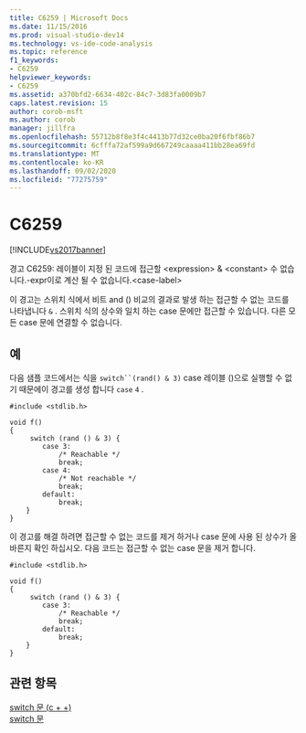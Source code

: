 ```yaml
---
title: C6259 | Microsoft Docs
ms.date: 11/15/2016
ms.prod: visual-studio-dev14
ms.technology: vs-ide-code-analysis
ms.topic: reference
f1_keywords:
- C6259
helpviewer_keywords:
- C6259
ms.assetid: a370bfd2-6634-402c-84c7-3d83fa0009b7
caps.latest.revision: 15
author: corob-msft
ms.author: corob
manager: jillfra
ms.openlocfilehash: 55712b8f8e3f4c4413b77d32ce0ba20f6fbf86b7
ms.sourcegitcommit: 6cfffa72af599a9d667249caaaa411bb28ea69fd
ms.translationtype: MT
ms.contentlocale: ko-KR
ms.lasthandoff: 09/02/2020
ms.locfileid: "77275759"
---
```

# <a name="c6259"></a>C6259
[!INCLUDE[vs2017banner](../includes/vs2017banner.md)]

경고 C6259: 레이블이 지정 된 코드에 접근할 \<expression>  &  \<constant> 수 없습니다.-expr이로 계산 될 수 없습니다.\<case-label>  
  
 이 경고는 스위치 식에서 비트 and () 비교의 결과로 발생 하는 접근할 수 없는 코드를 나타냅니다 `&` . 스위치 식의 상수와 일치 하는 case 문에만 접근할 수 있습니다. 다른 모든 case 문에 연결할 수 없습니다.  
  
## <a name="example"></a>예  
 다음 샘플 코드에서는 식을 `switch``(rand() & 3)` case 레이블 ()으로 실행할 수 없기 때문에이 경고를 생성 합니다 `case` `4` .  
  
```  
#include <stdlib.h>  
  
void f()  
{  
     switch (rand () & 3) {  
        case 3:  
            /* Reachable */  
            break;  
        case 4:  
            /* Not reachable */  
            break;  
        default:  
            break;  
    }  
}  
```  
  
 이 경고를 해결 하려면 접근할 수 없는 코드를 제거 하거나 case 문에 사용 된 상수가 올바른지 확인 하십시오. 다음 코드는 접근할 수 없는 case 문을 제거 합니다.  
  
```  
#include <stdlib.h>  
  
void f()  
{  
     switch (rand () & 3) {  
        case 3:  
            /* Reachable */  
            break;  
        default:  
            break;  
    }  
}  
```  
  
## <a name="see-also"></a>관련 항목  
 [switch 문 (c + +)](https://msdn.microsoft.com/library/6c3f3ed3-5593-463c-8f4b-b33742b455c6)   
 [switch 문](https://msdn.microsoft.com/library/fbede014-23bd-4ab1-8094-c8d9d9cb963a)
